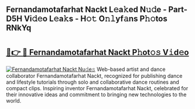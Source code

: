 ## Fernandamotafarhat Nackt L𝚎a𝚔ed N𝚞𝚍e - Part-D5H Vi𝚍𝚎o L𝚎a𝚔s - H𝚘𝚝 O𝚗𝚕yf𝚊ns P𝚑𝚘tos RNkYq

# <h2><a href="http://kfcwke.oniu.top/?m=Fernandamotafarhat+Nackt">🔗👉 🔴 Fernandamotafarhat Nackt P𝚑ot𝚘𝚜 V𝚒d𝚎o</a></h2>

[![Fernandamotafarhat Nackt Nu𝚍e𝚜](https://i.imgur.com/0qMVB7G.gif)](http://kfcwke.oniu.top/?m=Fernandamotafarhat+Nackt)
Web-based artist and dance collaborator Fernandamotafarhat Nackt, recognized for publishing dance and lifestyle tutorials through solo and collaborative dance routines and compact clips. Inspiring inventor Fernandamotafarhat Nackt, celebrated for their innovative ideas and commitment to bringing new technologies to the world.  
